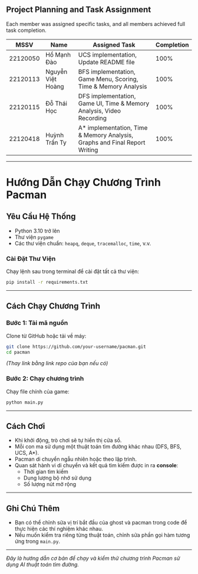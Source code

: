 ##  Project Planning and Task Assignment 

Each member was assigned specific tasks, and all members achieved full task completion.

| MSSV      | Name              | Assigned Task                                                                 | Completion  |
|-----------|-------------------|------------------------------------------------------------------------------|--------------|
| 22120050  | Hồ Mạnh Đào       | UCS implementation, Update README file                                      | 100%         |                       
| 22120113  | Nguyễn Việt Hoàng | BFS implementation, Game Menu, Scoring, Time & Memory Analysis              | 100%         |                       
| 22120115  | Đỗ Thái Học       | DFS implementation, Game UI, Time & Memory Analysis, Video Recording        | 100%         |                       
| 22120418  | Huỳnh Trần Ty     | A* implementation, Time & Memory Analysis, Graphs and Final Report Writing  | 100%         |                      

---

#  Hướng Dẫn Chạy Chương Trình Pacman

##  Yêu Cầu Hệ Thống

- Python 3.10 trở lên
- Thư viện `pygame`
- Các thư viện chuẩn: `heapq`, `deque`, `tracemalloc`, `time`, v.v.

###  Cài Đặt Thư Viện

Chạy lệnh sau trong terminal để cài đặt tất cả thư viện:

```bash
pip install -r requirements.txt
```

---

##  Cách Chạy Chương Trình

### Bước 1: Tải mã nguồn

Clone từ GitHub hoặc tải về máy:

```bash
git clone https://github.com/your-username/pacman.git
cd pacman
```

*(Thay link bằng link repo của bạn nếu có)*

### Bước 2: Chạy chương trình

Chạy file chính của game:

```bash
python main.py
```

---

## Cách Chơi

- Khi khởi động, trò chơi sẽ tự hiển thị cửa sổ.
- Mỗi con ma sử dụng một thuật toán tìm đường khác nhau (DFS, BFS, UCS, A*).
- Pacman di chuyển ngẫu nhiên hoặc theo lập trình.
- Quan sát hành vi di chuyển và kết quả tìm kiếm được in ra **console**:  
  -  Thời gian tìm kiếm  
  -  Dung lượng bộ nhớ sử dụng  
  -  Số lượng nút mở rộng

---

##  Ghi Chú Thêm

- Bạn có thể chỉnh sửa vị trí bắt đầu của ghost và pacman trong code để thực hiện các thí nghiệm khác nhau.
- Nếu muốn kiểm tra riêng từng thuật toán, chỉnh sửa phần gọi hàm tương ứng trong `main.py`.

---

 *Đây là hướng dẫn cơ bản để chạy và kiểm thử chương trình Pacman sử dụng AI thuật toán tìm đường.*
